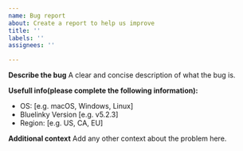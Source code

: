 ```yaml
---
name: Bug report
about: Create a report to help us improve
title: ''
labels: ''
assignees: ''

---
```


**Describe the bug**
A clear and concise description of what the bug is.

**Usefull info(please complete the following information):**
 - OS: [e.g. macOS, Windows, Linux]
 - Bluelinky Version [e.g. v5.2.3]
 - Region: [e.g. US, CA, EU] 

**Additional context**
Add any other context about the problem here.
